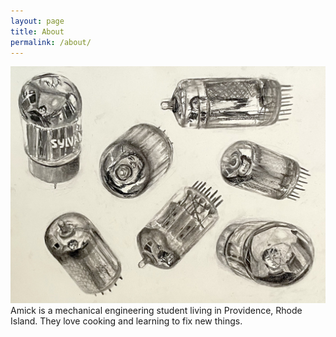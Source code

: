 ```yaml
---
layout: page
title: About
permalink: /about/
---
```

![Image](/assets/images/about/me.jpg)
<br>
Amick is a mechanical engineering student living in Providence, Rhode Island. They love cooking and learning to fix new things. 
